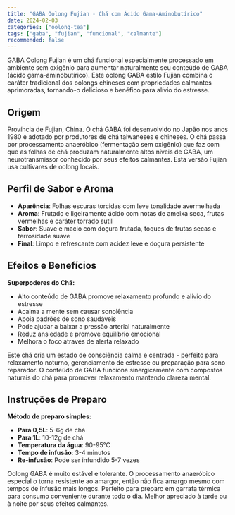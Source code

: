 ```yaml
---
title: "GABA Oolong Fujian - Chá com Ácido Gama-Aminobutírico"
date: 2024-02-03
categories: ["oolong-tea"]
tags: ["gaba", "fujian", "funcional", "calmante"]
recommended: false
---
```


GABA Oolong Fujian é um chá funcional especialmente processado em ambiente sem oxigênio para aumentar naturalmente seu conteúdo de GABA (ácido gama-aminobutírico). Este oolong GABA estilo Fujian combina o caráter tradicional dos oolongs chineses com propriedades calmantes aprimoradas, tornando-o delicioso e benéfico para alívio do estresse.

## Origem

Província de Fujian, China. O chá GABA foi desenvolvido no Japão nos anos 1980 e adotado por produtores de chá taiwaneses e chineses. O chá passa por processamento anaeróbico (fermentação sem oxigênio) que faz com que as folhas de chá produzam naturalmente altos níveis de GABA, um neurotransmissor conhecido por seus efeitos calmantes. Esta versão Fujian usa cultivares de oolong locais.

## Perfil de Sabor e Aroma

- **Aparência**: Folhas escuras torcidas com leve tonalidade avermelhada
- **Aroma**: Frutado e ligeiramente ácido com notas de ameixa seca, frutas vermelhas e caráter torrado sutil
- **Sabor**: Suave e macio com doçura frutada, toques de frutas secas e terrosidade suave
- **Final**: Limpo e refrescante com acidez leve e doçura persistente

## Efeitos e Benefícios

**Superpoderes do Chá:**
- Alto conteúdo de GABA promove relaxamento profundo e alívio do estresse
- Acalma a mente sem causar sonolência
- Apoia padrões de sono saudáveis
- Pode ajudar a baixar a pressão arterial naturalmente
- Reduz ansiedade e promove equilíbrio emocional
- Melhora o foco através de alerta relaxado

Este chá cria um estado de consciência calma e centrada - perfeito para relaxamento noturno, gerenciamento de estresse ou preparação para sono reparador. O conteúdo de GABA funciona sinergicamente com compostos naturais do chá para promover relaxamento mantendo clareza mental.

## Instruções de Preparo

**Método de preparo simples:**
- **Para 0,5L**: 5-6g de chá
- **Para 1L**: 10-12g de chá
- **Temperatura da água**: 90-95°C
- **Tempo de infusão**: 3-4 minutos
- **Re-infusão**: Pode ser infundido 5-7 vezes

Oolong GABA é muito estável e tolerante. O processamento anaeróbico especial o torna resistente ao amargor, então não fica amargo mesmo com tempos de infusão mais longos. Perfeito para preparo em garrafa térmica para consumo conveniente durante todo o dia. Melhor apreciado à tarde ou à noite por seus efeitos calmantes.
